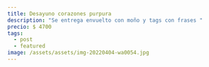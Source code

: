 ```yaml
---
title: Desayuno corazones purpura
description: "Se entrega envuelto con moño y tags con frases "
precio: $ 4700
tags:
  - post
  - featured
image: /assets/assets/img-20220404-wa0054.jpg
---
```

